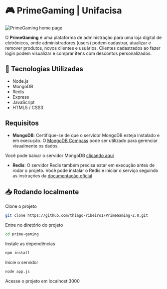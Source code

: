 # 🎮 PrimeGaming | Unifacisa

![PrimeGaming home page](https://github.com/user-attachments/assets/1817e629-68de-437c-9892-33837332f95c)


O **PrimeGaming** é uma plataforma de administração para uma loja digital de eletrônicos, onde administradores (users) podem cadastrar, atualizar e remover produtos, novos clientes e usuários. Clientes cadastrados ao fazer login podem visualizar e comprar itens com descontos personalizados.<br>


## 🚀 Tecnologias Utilizadas

- Node.js
- MongoDB
- Redis
- Express
- JavaScript
- HTML5 / CSS3

## Requisitos

- **MongoDB**: Certifique-se de que o servidor MongoDB esteja instalado e em execução. O [MongoDB Compass](https://www.mongodb.com/try/download/compass) pode ser utilizado para gerenciar visualmente os dados.
  
 Você pode baixar o servidor MongoDB [clicando aqui](https://www.mongodb.com/try/download/community)

- **Redis**: O servidor Redis também precisa estar em execução antes de rodar o projeto. Você pode instalar o Redis e iniciar o serviço seguindo as instruções da [documentação oficial](https://redis.io/docs/getting-started/installation/)

## 📥 Rodando localmente

Clone o projeto

```bash
git clone https://github.com/thiago-ribeiro1/PrimeGaming-2.0.git
```

Entre no diretório do projeto

```bash
cd prime-gaming
```

Instale as dependências

```bash
npm install
```

Inicie o servidor

```bash
node app.js
```

Acesse o projeto em localhost:3000




